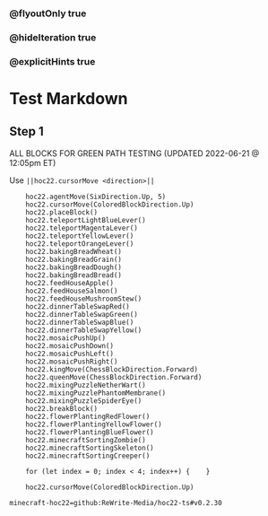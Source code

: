 ### @flyoutOnly true
### @hideIteration true
### @explicitHints true


# Test Markdown

## Step 1
ALL BLOCKS FOR GREEN PATH TESTING (UPDATED 2022-06-21 @ 12:05pm ET)

Use ``||hoc22.cursorMove <direction>||``

```ghost
    hoc22.agentMove(SixDirection.Up, 5)
    hoc22.cursorMove(ColoredBlockDirection.Up)
    hoc22.placeBlock()
    hoc22.teleportLightBlueLever()
    hoc22.teleportMagentaLever()
    hoc22.teleportYellowLever()
    hoc22.teleportOrangeLever()
    hoc22.bakingBreadWheat()
    hoc22.bakingBreadGrain()
    hoc22.bakingBreadDough()
    hoc22.bakingBreadBread()
    hoc22.feedHouseApple()
    hoc22.feedHouseSalmon()
    hoc22.feedHouseMushroomStew()
    hoc22.dinnerTableSwapRed()
    hoc22.dinnerTableSwapGreen()
    hoc22.dinnerTableSwapBlue()
    hoc22.dinnerTableSwapYellow()
    hoc22.mosaicPushUp()
    hoc22.mosaicPushDown()
    hoc22.mosaicPushLeft()
    hoc22.mosaicPushRight()
    hoc22.kingMove(ChessBlockDirection.Forward)
    hoc22.queenMove(ChessBlockDirection.Forward)
    hoc22.mixingPuzzleNetherWart()
    hoc22.mixingPuzzlePhantomMembrane()
    hoc22.mixingPuzzleSpiderEye()
    hoc22.breakBlock()
    hoc22.flowerPlantingRedFlower()
    hoc22.flowerPlantingYellowFlower()
    hoc22.flowerPlantingBlueFlower()
    hoc22.minecraftSortingZombie()
    hoc22.minecraftSortingSkeleton()
    hoc22.minecraftSortingCreeper()

    for (let index = 0; index < 4; index++) {    }
```
```template
    hoc22.cursorMove(ColoredBlockDirection.Up)
```

```package
minecraft-hoc22=github:ReWrite-Media/hoc22-ts#v0.2.30
```